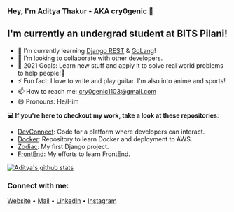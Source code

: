 ### Hey, I'm Aditya Thakur - AKA cry0genic 👋


## I'm currently an undergrad student at BITS Pilani!

- 🌱 I’m currently learning [Django REST](https://github.com/encode/django-rest-framework) & [GoLang](https://github.com/golang)!
- 👯 I’m looking to collaborate with other developers.
- 🥅 2021 Goals: Learn new stuff and apply it to solve real world problems to help people!🤍
- ⚡ Fun fact: I love to write and play guitar. I'm also into anime and sports!
- 📫 How to reach me: cry0genic1103@gmail.com
- 😄 Pronouns: He/Him

**💻 If you're here to checkout my work, take a look at these repositories**: 

- [DevConnect](https://github.com/cry0genic/DevConnect): Code for a platform where developers can interact.
- [Docker](https://github.com/cry0genic/Docker): Repository to learn Docker and deployment to AWS. 
- [Zodiac](https://github.com/cry0genic/DVM-Winter-Assignment): My first Django project.
- [FrontEnd](https://github.com/cry0genic/Omnifood): My efforts to learn FrontEnd.

[![Aditya's github stats](https://github-readme-stats.vercel.app/api?username=cry0genic&theme=vision-friendly-dark&show_icons=true)](https://github.com/anuraghazra/github-readme-stats)


### Connect with me:

[Website](https://www.cry0genic.github.io) •
[Mail](mailto:f20200630@pilani.bits-pilani.ac.in) •
[LinkedIn](https://www.linkedin.com/in/aditya11-thakur/) •
[Instagram](https://www.instagram.com/aditya_11_/) 

<br />

